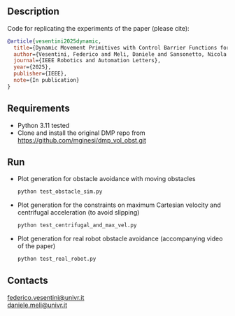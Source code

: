 ## Description
Code for replicating the experiments of the paper (please cite):
```bibtex
@article{vesentini2025dynamic,
  title={Dynamic Movement Primitives with Control Barrier Functions for Constrained Trajectory Planning},
  author={Vesentini, Federico and Meli, Daniele and Sansonetto, Nicola and Di Persio, Luca and Muradore, Riccardo},
  journal={IEEE Robotics and Automation Letters},
  year={2025},
  publisher={IEEE},
  note={In publication}
}
```

## Requirements
- Python 3.11 tested
- Clone and install the original DMP repo from https://github.com/mginesi/dmp_vol_obst.git

## Run
- Plot generation for obstacle avoidance with moving obstacles
    ```bash 
    python test_obstacle_sim.py
    ```
- Plot generation for the constraints on maximum Cartesian velocity and centrifugal acceleration (to avoid slipping)
    ```bash 
    python test_centrifugal_and_max_vel.py
    ```
- Plot generation for real robot obstacle avoidance (accompanying video of the paper)
    ```bash 
    python test_real_robot.py
    ```

## Contacts
federico.vesentini@univr.it \
daniele.meli@univr.it
